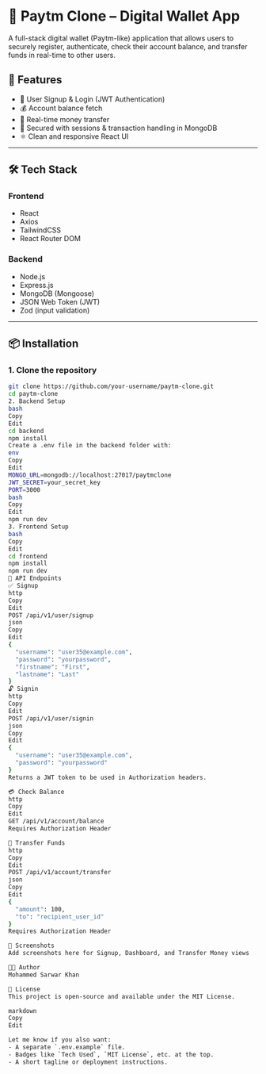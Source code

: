
# 💸 Paytm Clone – Digital Wallet App

A full-stack digital wallet (Paytm-like) application that allows users to securely register, authenticate, check their account balance, and transfer funds in real-time to other users.

## 🚀 Features

- 🧾 User Signup & Login (JWT Authentication)
- 💰 Account balance fetch
- 🔄 Real-time money transfer
- 🔐 Secured with sessions & transaction handling in MongoDB
- ⚛️ Clean and responsive React UI

---

## 🛠️ Tech Stack

### Frontend
- React
- Axios
- TailwindCSS
- React Router DOM

### Backend
- Node.js
- Express.js
- MongoDB (Mongoose)
- JSON Web Token (JWT)
- Zod (input validation)

---

## 📦 Installation

### 1. Clone the repository

```bash
git clone https://github.com/your-username/paytm-clone.git
cd paytm-clone
2. Backend Setup
bash
Copy
Edit
cd backend
npm install
Create a .env file in the backend folder with:
env
Copy
Edit
MONGO_URL=mongodb://localhost:27017/paytmclone
JWT_SECRET=your_secret_key
PORT=3000
bash
Copy
Edit
npm run dev
3. Frontend Setup
bash
Copy
Edit
cd frontend
npm install
npm run dev
📮 API Endpoints
✅ Signup
http
Copy
Edit
POST /api/v1/user/signup
json
Copy
Edit
{
  "username": "user35@example.com",
  "password": "yourpassword",
  "firstname": "First",
  "lastname": "Last"
}
🔓 Signin
http
Copy
Edit
POST /api/v1/user/signin
json
Copy
Edit
{
  "username": "user35@example.com",
  "password": "yourpassword"
}
Returns a JWT token to be used in Authorization headers.

💳 Check Balance
http
Copy
Edit
GET /api/v1/account/balance
Requires Authorization Header

🔁 Transfer Funds
http
Copy
Edit
POST /api/v1/account/transfer
json
Copy
Edit
{
  "amount": 100,
  "to": "recipient_user_id"
}
Requires Authorization Header

📸 Screenshots
Add screenshots here for Signup, Dashboard, and Transfer Money views

👨‍💻 Author
Mohammed Sarwar Khan

📄 License
This project is open-source and available under the MIT License.

markdown
Copy
Edit

Let me know if you also want:
- A separate `.env.example` file.
- Badges like `Tech Used`, `MIT License`, etc. at the top.
- A short tagline or deployment instructions.
